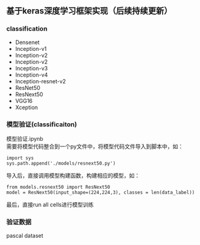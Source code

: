 ## 基于keras深度学习框架实现（后续持续更新）
  
### classification
- Densenet
- Inception-v1
- Inception-v2
- Inception-v2
- Inception-v3
- Inception-v4
- Inception-resnet-v2
- ResNet50
- ResNext50
- VGG16
- Xception

### 模型验证(classificaiton) 
模型验证.ipynb  
需要将模型代码整合到一个py文件中，将模型代码文件导入到脚本中，如：  
```
import sys
sys.path.append('./models/resnext50.py')
```
导入后，直接调用模型构建函数，构建相应的模型，如：
```
from models.resnext50 import ResNext50
model = ResNext50(input_shape=(224,224,3), classes = len(data_label))
```
最后，直接run all cells进行模型训练

### 验证数据
pascal dataset